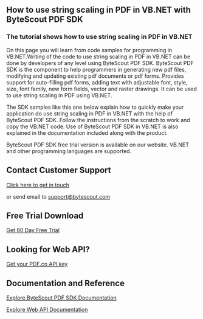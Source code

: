 ## How to use string scaling in PDF in VB.NET with ByteScout PDF SDK

### The tutorial shows how to use string scaling in PDF in VB.NET

On this page you will learn from code samples for programming in VB.NET.Writing of the code to use string scaling in PDF in VB.NET can be done by developers of any level using ByteScout PDF SDK. ByteScout PDF SDK is the component to help programmers in generating new pdf files, modifying and updating existing pdf documents or pdf forms. Provides support for auto-filling pdf forms, adding text with adjustable font, style, size, font family, new form fields, vector and raster drawings. It can be used to use string scaling in PDF using VB.NET.

The SDK samples like this one below explain how to quickly make your application do use string scaling in PDF in VB.NET with the help of ByteScout PDF SDK. Follow the instructions from the scratch to work and copy the VB.NET code. Use of ByteScout PDF SDK in VB.NET is also explained in the documentation included along with the product.

ByteScout PDF SDK free trial version is available on our website. VB.NET and other programming languages are supported.

## Contact Customer Support

[Click here to get in touch](https://bytescout.zendesk.com/hc/en-us/requests/new?subject=ByteScout%20PDF%20SDK%20Question)

or send email to [support@bytescout.com](mailto:support@bytescout.com?subject=ByteScout%20PDF%20SDK%20Question) 

## Free Trial Download

[Get 60 Day Free Trial](https://bytescout.com/download/web-installer?utm_source=github-readme)

## Looking for Web API? 

[Get your PDF.co API key](https://pdf.co/documentation/api?utm_source=github-readme)

## Documentation and Reference

[Explore ByteScout PDF SDK Documentation](https://bytescout.com/documentation/index.html?utm_source=github-readme)

[Explore Web API Documentation](https://pdf.co/documentation/api?utm_source=github-readme)